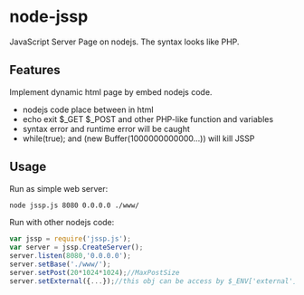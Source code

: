 node-jssp
=========

JavaScript Server Page on nodejs. The syntax looks like PHP.

## Features

 Implement dynamic html page by embed nodejs code.

  - nodejs code place between <? ?> in html
  - echo exit $\_GET $\_POST and other PHP-like function and variables
  - syntax error and runtime error will be caught
  - while(true); and (new Buffer(1000000000000...)) will kill JSSP

## Usage

Run as simple web server:

```bash
node jssp.js 8080 0.0.0.0 ./www/
```

Run with other nodejs code:

```js
var jssp = require('jssp.js');
var server = jssp.CreateServer();
server.listen(8080,'0.0.0.0');
server.setBase('./www/');
server.setPost(20*1024*1024);//MaxPostSize
server.setExternal({...});//this obj can be access by $_ENV['external']
```
